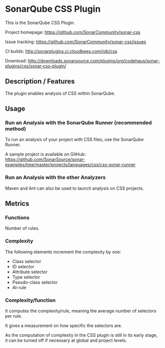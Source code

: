 SonarQube CSS Plugin
====================

This is the SonarQube CSS Plugin.

Project homepage:
https://github.com/SonarCommunity/sonar-css

Issue tracking:
https://github.com/SonarCommunity/sonar-css/issues

CI builds:
http://sonarplugins.ci.cloudbees.com/job/css

Download:
http://downloads.sonarsource.com/plugins/org/codehaus/sonar-plugins/css/sonar-css-plugin/

## Description / Features
The plugin enables analysis of CSS within SonarQube.

## Usage
### Run an Analysis with the SonarQube Runner (recommended method)
To run an analysis of your project with CSS files, use the SonarQube Runner.

A sample project is available on GitHub: https://github.com/SonarSource/sonar-examples/tree/master/projects/languages/css/css-sonar-runner

### Run an Analysis with the other Analyzers
Maven and Ant can also be used to launch analysis on CSS projects.

## Metrics
### Functions
Number of rules.

### Complexity
The following elements increment the complexity by one:

* Class selector
* ID selector
* Attribute selector
* Type selector
* Pseudo-class selector
* At-rule

### Complexity/function
It computes the complexity/rule, meaning the average number of selectors per rule.

It gives a measurement on how specific the selectors are.

As the computation of complexity in the CSS plugin is still in its early stage, it can be turned off if necessary at global and project levels.

